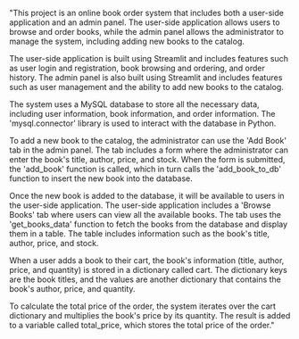"This project is an online book order system that includes both a user-side application and an admin panel. The user-side application allows users to browse and order books, while the admin panel allows the administrator to manage the system, including adding new books to the catalog.

The user-side application is built using Streamlit and includes features such as user login and registration, book browsing and ordering, and order history. The admin panel is also built using Streamlit and includes features such as user management and the ability to add new books to the catalog.

The system uses a MySQL database to store all the necessary data, including user information, book information, and order information. The 'mysql.connector' library is used to interact with the database in Python.

To add a new book to the catalog, the administrator can use the 'Add Book' tab in the admin panel. The tab includes a form where the administrator can enter the book's title, author, price, and stock. When the form is submitted, the 'add_book' function is called, which in turn calls the  'add_book_to_db' function to insert the new book into the database.

Once the new book is added to the database, it will be available to users in the user-side application. The user-side application includes a 'Browse Books' tab where users can view all the available books. The tab uses the 'get_books_data' function to fetch the books from the database and display them in a table. The table includes information such as the book's title, author, price, and stock.

When a user adds a book to their cart, the book's information (title, author, price, and quantity) is stored in a dictionary called cart. The dictionary keys are the book titles, and the values are another dictionary that contains the book's author, price, and quantity.

To calculate the total price of the order, the system iterates over the cart dictionary and multiplies the book's price by its quantity. The result is added to a variable called total_price, which stores the total price of the order."
